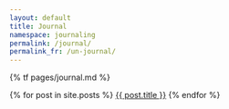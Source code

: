 ```yaml
---
layout: default
title: Journal
namespace: journaling
permalink: /journal/
permalink_fr: /un-journal/
---
```

<!--
<style>
    img {
        border-radius: 1em;
        width: 50%;
        margin: auto;
        display: block;
    }
</style>
-->

{% tf pages/journal.md %}

<div>
    {% for post in site.posts %}
        <a href="{{ site.baseurl }}{{ post.url }}">{{ post.title }}</a>
    {% endfor %}
</div>
